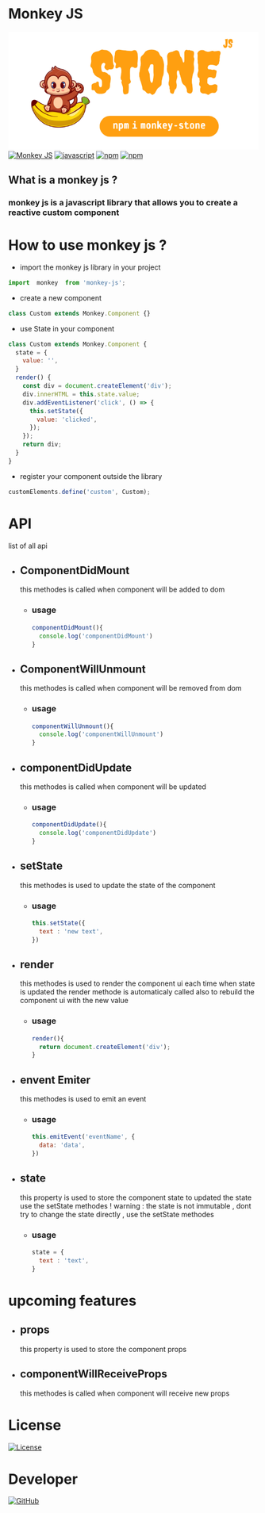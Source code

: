 
# Monkey JS
![](docs/images/monkey_stone_js-removebg-preview.png)
  [![Monkey JS](https://img.shields.io/badge/monkey-js-blue.svg?style=flat-square)](https://www.npmjs.com/package/monkey-js)
  [![javascript](https://img.shields.io/badge/javascript-ES6-blue.svg?style=flat-square)](https://www.npmjs.com/package/monkey-js)
  [![npm](https://img.shields.io/npm/v/monkey-js.svg?style=flat-square)](https://www.npmjs.com/package/monkey-js)
  [![npm](https://img.shields.io/npm/dm/monkey-js.svg?style=flat-square)](https://www.npmjs.com/package/monkey-js)
## What is a monkey js ?
  

  ### monkey js is a javascript library that allows you to create a reactive custom component 


# How to use monkey js ?

- import the monkey js library in your project
```js
import  monkey  from 'monkey-js';
```
- create a new component
```js
class Custom extends Monkey.Component {}
```
- use State in your component
```js
class Custom extends Monkey.Component {
  state = {
    value: '',
  }
  render() {
    const div = document.createElement('div');
    div.innerHTML = this.state.value;
    div.addEventListener('click', () => {
      this.setState({
        value: 'clicked',
      });
    });
    return div;
  }
}
```
- register your component outside the library
```js
customElements.define('custom', Custom);
```

# API 
list of all api 
  - ## ComponentDidMount
    this  methodes is called when component will be added to dom 
    - ### usage 
      ```js
      componentDidMount(){
        console.log('componentDidMount')
      }
      ```

  - ## ComponentWillUnmount
    this  methodes is called when component will be removed from dom 
    - ### usage 
      ```js
      componentWillUnmount(){
        console.log('componentWillUnmount')
      }
      ```

  - ## componentDidUpdate
    this  methodes is called when component will be updated
    - ### usage 
      ```js
      componentDidUpdate(){
        console.log('componentDidUpdate')
      }
      ```

  - ## setState
    this  methodes is used to update the state of the component
    - ### usage 
      ```js
      this.setState({
        text : 'new text',
      })
      ```

  - ## render
    this  methodes is used to render the component ui 
    each time when state is updated the render methode is automaticaly called also to rebuild the component ui with the new value 
    - ### usage
      ```js
      render(){
        return document.createElement('div');
      }
      ```
    
  - ## envent Emiter 
    this  methodes is used to emit an event
    - ### usage 
      ```js
      this.emitEvent('eventName', {
        data: 'data',
      })
      ```

  - ## state 
    this property is used to store the component state
    to updated the state use the setState methodes 
    ! warning : the state is not immutable , dont try to change the state directly , use the setState methodes
    - ### usage 
      ```js
      state = {
        text : 'text',
      }
      ```
    
# upcoming features

  - ## props 
    this property is used to store the component props
  
  - ## componentWillReceiveProps
    this methodes is called when component will receive new props
    

# License

  [![License](https://img.shields.io/badge/License-MIT-yellow.svg)](https://opensource.org/licenses/MIT)

# Developer
  [![GitHub](https://img.shields.io/github/followers/toutpuissantged?style=social)](https://github.com/toutpuissantged)
